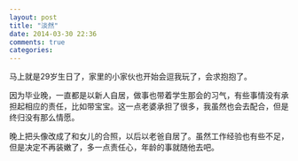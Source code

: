 ```yaml
---
layout: post
title: "淡然"
date: 2014-03-30 22:36
comments: true
categories: 
---
```

马上就是29岁生日了，家里的小家伙也开始会逗我玩了，会求抱抱了。

因为毕业晚，一直都是以新人自居，做事也带着学生那会的习气，有些事情没有承担起相应的责任，比如带宝宝。这一点老婆承担了很多，我虽然也会去配合，但是终归没有那么情愿。

晚上把头像改成了和女儿的合照，以后以老爸自居了。虽然工作经验也有些不足，但是决定不再装嫩了，多一点责任心，年龄的事就随他去吧。